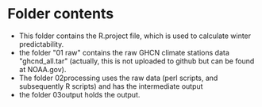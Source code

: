 # Folder contents

* This folder contains the R.project file, which is used to calculate winter predictability. 
* the folder "01 raw" contains the raw GHCN climate stations data "ghcnd_all.tar" (actually, this is not uploaded to github but can be found at NOAA.gov). 
* The folder 02processing uses the raw data (perl scripts, and subsequently R scripts) and has the intermediate output
* the folder 03output holds the output. 
